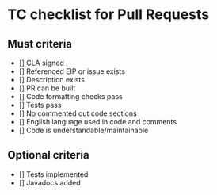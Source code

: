 # TC checklist for Pull Requests

## Must criteria
- [] CLA signed
- [] Referenced EIP or issue exists
- [] Description exists
- [] PR can be built
- [] Code formatting checks pass
- [] Tests pass
- [] No commented out code sections
- [] English language used in code and comments
- [] Code is understandable/maintainable

## Optional criteria
- [] Tests implemented
- [] Javadocs added
